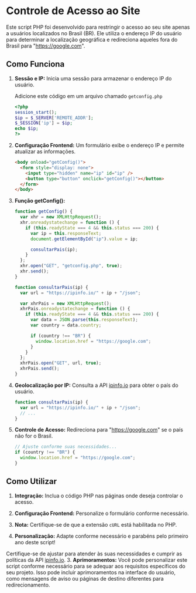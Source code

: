 # Controle de Acesso ao Site

Este script PHP foi desenvolvido para restringir o acesso ao seu site apenas a usuários localizados no Brasil (BR). Ele utiliza o endereço IP do usuário para determinar a localização geográfica e redireciona aqueles fora do Brasil para "https://google.com".

## Como Funciona

1. **Sessão e IP:** Inicia uma sessão para armazenar o endereço IP do usuário.

    Adicione este código em um arquivo chamado `getconfig.php`
    ```php
    <?php
    session_start();
    $ip = $_SERVER['REMOTE_ADDR'];
    $_SESSION['ip'] = $ip;
    echo $ip;
    ?>
    ```

2. **Configuração Frontend:** Um formulário exibe o endereço IP e permite atualizar as informações.

   ```html
   <body onload="getConfig()">
     <form style="display: none">
       <input type="hidden" name="ip" id="ip" />
       <button type="button" onclick="getConfig()"></button>
     </form>
   </body>
   ```

3. **Função getConfig():**

   ```javascript
   function getConfig() {
     var xhr = new XMLHttpRequest();
     xhr.onreadystatechange = function () {
       if (this.readyState === 4 && this.status === 200) {
         var ip = this.responseText;
         document.getElementById("ip").value = ip;

         consultarPais(ip);
       }
     };
     xhr.open("GET", "getconfig.php", true);
     xhr.send();
   }

   function consultarPais(ip) {
     var url = "https://ipinfo.io/" + ip + "/json";

     var xhrPais = new XMLHttpRequest();
     xhrPais.onreadystatechange = function () {
       if (this.readyState === 4 && this.status === 200) {
         var data = JSON.parse(this.responseText);
         var country = data.country;

         if (country !== "BR") {
           window.location.href = "https://google.com";
         }
       }
     };
     xhrPais.open("GET", url, true);
     xhrPais.send();
   }
   ```

4. **Geolocalização por IP:** Consulta a API [ipinfo.io](https://ipinfo.io/) para obter o país do usuário.

   ```javascript
   function consultarPais(ip) {
     var url = "https://ipinfo.io/" + ip + "/json";
     // ...
   }
   ```

5. **Controle de Acesso:** Redireciona para "https://google.com" se o país não for o Brasil.

   ```javascript
   // Ajuste conforme suas necessidades...
   if (country !== "BR") {
     window.location.href = "https://google.com";
   }
   ```

## Como Utilizar

1. **Integração:** Inclua o código PHP nas páginas onde deseja controlar o acesso.

2. **Configuração Frontend:** Personalize o formulário conforme necessário.

3. **Nota:** Certifique-se de que a extensão `cURL` está habilitada no PHP.

4. **Personalização:** Adapte conforme necessário e parabéns pelo primeiro ano deste script!

Certifique-se de ajustar para atender às suas necessidades e cumprir as políticas da API [ipinfo.io](https://ipinfo.io/). 3. **Aprimoramentos:** Você pode personalizar este script conforme necessário para se adequar aos requisitos específicos do seu projeto. Isso pode incluir aprimoramentos na interface do usuário, como mensagens de aviso ou páginas de destino diferentes para redirecionamento.
